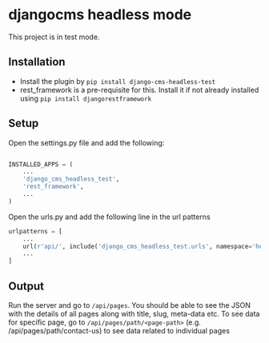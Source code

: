 # djangocms headless mode

This project is in test mode.

## Installation

- Install the plugin by `pip install django-cms-headless-test`
- rest_framework is a pre-requisite for this. Install it if not already installed using `pip install djangorestframework`

## Setup

Open the settings.py file and add the following:

```python

INSTALLED_APPS = (
    ...
    'django_cms_headless_test',
    'rest_framework',
    ...
)
```
Open the urls.py and add the following line in the url patterns

```python
urlpatterns = [
    ...
    url(r'api/', include('django_cms_headless_test.urls', namespace='headless_api')),
    ...
]
```

## Output

Run the server and go to `/api/pages`. You should be able to see the JSON with the details of all pages along with title, slug, meta-data etc. To see data for specific page, go to `/api/pages/path/<page-path>` (e.g. /api/pages/path/contact-us) to see data related to individual pages 